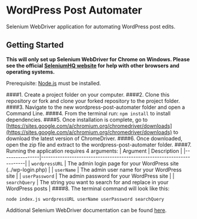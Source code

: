 # WordPress Post Automater
Selenium WebDriver application for automating WordPress post edits.
## Getting Started
**This will only set up Selenium WebDriver for Chrome on Windows. Please see the official [SeleniumHQ website](http://www.seleniumhq.org/) for help with other browsers and operating systems.**

Prerequisite: [Node.js](https://nodejs.org/en/) must be installed.

####1. Create a project folder on your computer.
####2. Clone this repository or fork and clone your forked repository to the project folder.
####3. Navigate to the new wordpress-post-automater folder and open a Command Line.
####4. From the terminal run: `npm install` to install dependencies.
####5. Once installation is complete, go to [https://sites.google.com/a/chromium.org/chromedriver/downloads](https://sites.google.com/a/chromium.org/chromedriver/downloads) to download the latest version of ChromeDriver.
####6. Once downloaded, open the zip file and extract to the wordpress-post-automater folder.
####7. Running the application requires 4 arguments:
| Argument       | Description                                                           |
|----------------|-----------------------------------------------------------------------|
| `wordpressURL` | The admin login page for your WordPress site (../wp-login.php)        |
| `userName`     | The admin user name for your WordPress site                           |
| `userPassword` | The admin password for your WordPress site                            |
| `searchQuery`  | The string you want to search for and replace in your WordPress posts |
####8. The terminal command will look like this:
```Shell
node index.js wordpressURL userName userPassword searchQuery
```
Additional Selenium WebDriver documentation can be found [here](http://seleniumhq.github.io/selenium/docs/api/javascript/index.html).
